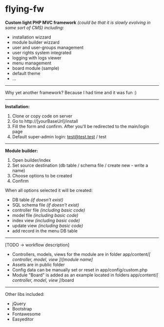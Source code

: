 # flying-fw
**Custom light PHP MVC framework** *(could be that it is slowly evolving in some sort of CMS) including:*
- installation wizzard
- module builder wizzard
- user and user-groups management 
- user rights system integrated
- logging with logs viewer
- menu management
- board module (sample)
- default theme
- ...

------------------------------------------

Why yet another framework? Because I had time and it was fun :)

------------------------------------------

**Installation:**
1. Clone or copy code on server
2. Go to http://[yourBaseUrl]/install
3. Fill the form and confirm. After you'll be redirected to the main/login page
4. Default super-admin login: test@test.test / test

------------------------------------------

**Module builder:**
1. Open builder/index
2. Set source destination (db table / schema file / create new - write a name)
3. Choose options to be created
4. Confirm   


When all options selected it will be created: 
- DB table *(if doesn't exist)*
- SQL schema file *(if doesn't exist)*
- controller file *(including basic code)*
- model file *(including basic code)*
- index view *(including basic code)*
- update view *(including basic code)*
- add record in the menu DB table

------------------------------------------

[TODO -> workflow description] 
- Controllers, models, views for the module are in folder app/content/*[ controller, model, view ]*/*[module name]*
- Assets are in public folder
- Config data can be manually set or reset in app/config/custom.php  
- Module "Board" is added as an example located in folders app/content/*[ controller, model, view ]*/board 

------------------------------------------

Other libs included:
- jQuery
- Bootstrap
- Fontawesome
- Easyeditor
